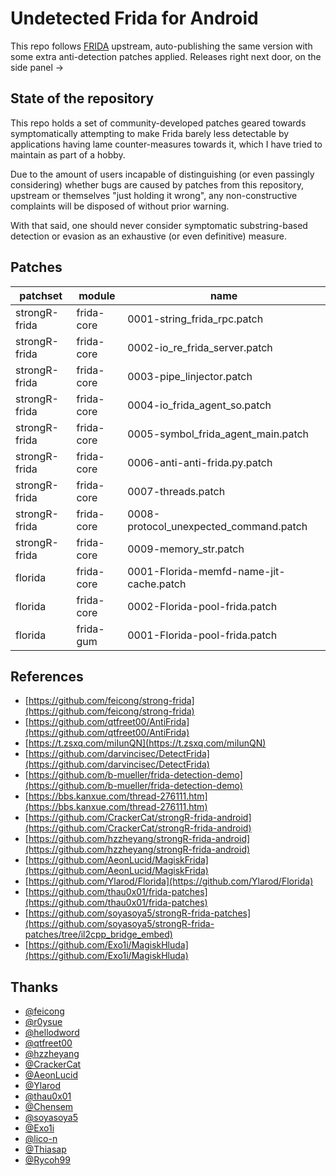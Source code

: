 # Undetected Frida for Android

This repo follows [FRIDA](https://github.com/frida/frida) upstream, auto-publishing the same version with some extra anti-detection patches applied.
Releases right next door, on the side panel →

## State of the repository

This repo holds a set of community-developed patches geared towards symptomatically attempting to make Frida barely less detectable by applications having lame counter-measures towards it, which I have tried to maintain as part of a hobby.

Due to the amount of users incapable of distinguishing (or even passingly considering) whether bugs are caused by patches from this repository, upstream or themselves "just holding it wrong", any non-constructive complaints will be disposed of without prior warning.

With that said, one should never consider symptomatic substring-based detection or evasion as an exhaustive (or even definitive) measure.

## Patches

|patchset|module|name|
|-|-|-|
|strongR-frida|frida-core|0001-string_frida_rpc.patch|
|strongR-frida|frida-core|0002-io_re_frida_server.patch|
|strongR-frida|frida-core|0003-pipe_linjector.patch|
|strongR-frida|frida-core|0004-io_frida_agent_so.patch|
|strongR-frida|frida-core|0005-symbol_frida_agent_main.patch|
|strongR-frida|frida-core|0006-anti-anti-frida.py.patch|
|strongR-frida|frida-core|0007-threads.patch|
|strongR-frida|frida-core|0008-protocol_unexpected_command.patch|
|strongR-frida|frida-core|0009-memory_str.patch|
|florida|frida-core|0001-Florida-memfd-name-jit-cache.patch|
|florida|frida-core|0002-Florida-pool-frida.patch|
|florida|frida-gum|0001-Florida-pool-frida.patch|

## References

- [https://github.com/feicong/strong-frida](https://github.com/feicong/strong-frida)
- [https://github.com/qtfreet00/AntiFrida](https://github.com/qtfreet00/AntiFrida)
- [https://t.zsxq.com/miIunQN](https://t.zsxq.com/miIunQN)
- [https://github.com/darvincisec/DetectFrida](https://github.com/darvincisec/DetectFrida)
- [https://github.com/b-mueller/frida-detection-demo](https://github.com/b-mueller/frida-detection-demo)
- [https://bbs.kanxue.com/thread-276111.htm](https://bbs.kanxue.com/thread-276111.htm)
- [https://github.com/CrackerCat/strongR-frida-android](https://github.com/CrackerCat/strongR-frida-android)
- [https://github.com/hzzheyang/strongR-frida-android](https://github.com/hzzheyang/strongR-frida-android)
- [https://github.com/AeonLucid/MagiskFrida](https://github.com/AeonLucid/MagiskFrida)
- [https://github.com/Ylarod/Florida](https://github.com/Ylarod/Florida)
- [https://github.com/thau0x01/frida-patches](https://github.com/thau0x01/frida-patches)
- [https://github.com/soyasoya5/strongR-frida-patches](https://github.com/soyasoya5/strongR-frida-patches/tree/il2cpp_bridge_embed)
- [https://github.com/Exo1i/MagiskHluda](https://github.com/Exo1i/MagiskHluda)

## Thanks

- [@feicong](https://github.com/feicong)
- [@r0ysue](https://github.com/r0ysue)
- [@hellodword](https://github.com/hellodword)
- [@qtfreet00](https://github.com/qtfreet00)
- [@hzzheyang](https://github.com/hzzheyang)
- [@CrackerCat](https://github.com/CrackerCat)
- [@AeonLucid](https://github.com/AeonLucid)
- [@Ylarod](https://github.com/Ylarod)
- [@thau0x01](https://github.com/thau0x01)
- [@Chensem](https://github.com/Chensem)
- [@soyasoya5](https://github.com/soyasoya5)
- [@Exo1i](https://github.com/Exo1i)
- [@lico-n](https://github.com/lico-n)
- [@Thiasap](https://github.com/Thiasap)
- [@Rycoh99](https://github.com/Rycoh99)
